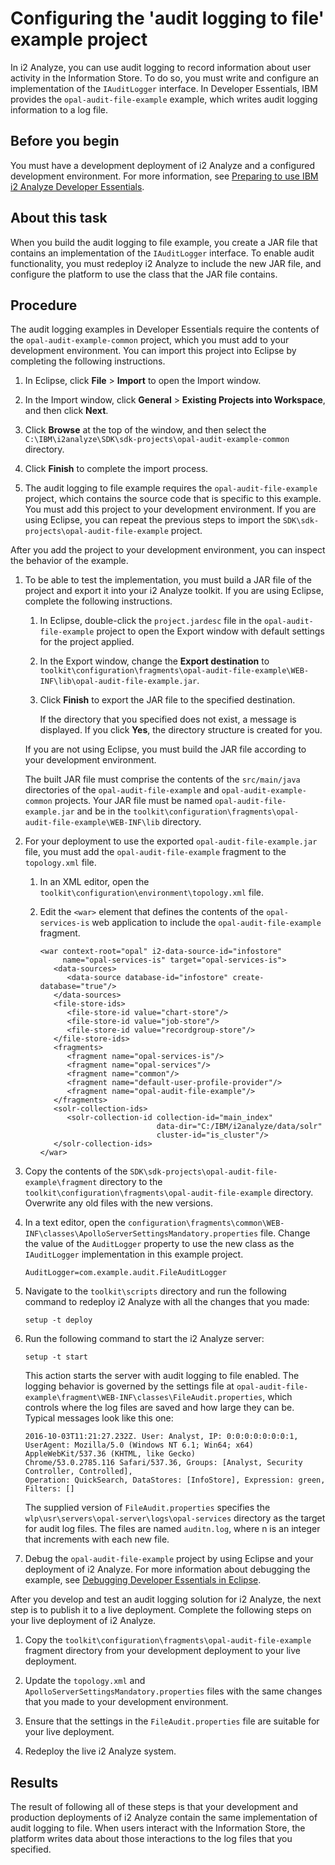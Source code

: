 # Configuring the 'audit logging to file' example project

In i2 Analyze, you can use audit logging to record information about user activity in the Information Store. To do so, you must write and configure an implementation of the `IAuditLogger` interface. In Developer Essentials, IBM provides the `opal-audit-file-example` example, which writes audit logging information to a log file.

## Before you begin

You must have a development deployment of i2 Analyze and a configured development environment. For more information, see [Preparing to use IBM i2 Analyze Developer Essentials](Preparing-to-use-IBM-i2-Analyze-Developer-Essentials.md).

## About this task

When you build the audit logging to file example, you create a JAR file that contains an implementation of the `IAuditLogger` interface. To enable audit functionality, you must redeploy i2 Analyze to include the new JAR file, and configure the platform to use the class that the JAR file contains.

## Procedure

The audit logging examples in Developer Essentials require the contents of the `opal-audit-example-common` project, which you must add to your development environment. You can import this project into Eclipse by completing the following instructions.

1.  In Eclipse, click **File** &gt; **Import** to open the Import window.

2.  In the Import window, click **General** &gt; **Existing Projects into Workspace**, and then click **Next**.

3.  Click **Browse** at the top of the window, and then select the `C:\IBM\i2analyze\SDK\sdk-projects\opal-audit-example-common` directory.

4.  Click **Finish** to complete the import process.

5.  The audit logging to file example requires the `opal-audit-file-example` project, which contains the source code that is specific to this example. You must add this project to your development environment. If you are using Eclipse, you can repeat the previous steps to import the `SDK\sdk-projects\opal-audit-file-example` project.

After you add the project to your development environment, you can inspect the behavior of the example.

1.  To be able to test the implementation, you must build a JAR file of the project and export it into your i2 Analyze toolkit. If you are using Eclipse, complete the following instructions.

    1.  In Eclipse, double-click the `project.jardesc` file in the `opal-audit-file-example` project to open the Export window with default settings for the project applied.

    2.  In the Export window, change the **Export destination** to `toolkit\configuration\fragments\opal-audit-file-example\WEB-INF\lib\opal-audit-file-example.jar`.
    3.  Click **Finish** to export the JAR file to the specified destination.

        If the directory that you specified does not exist, a message is displayed. If you click **Yes**, the directory structure is created for you.

    If you are not using Eclipse, you must build the JAR file according to your development environment.

    The built JAR file must comprise the contents of the `src/main/java` directories of the `opal-audit-file-example` and `opal-audit-example-common` projects. Your JAR file must be named `opal-audit-file-example.jar` and be in the `toolkit\configuration\fragments\opal-audit-file-example\WEB-INF\lib` directory.

2.  For your deployment to use the exported `opal-audit-file-example.jar` file, you must add the `opal-audit-file-example` fragment to the `topology.xml` file.

    1.  In an XML editor, open the `toolkit\configuration\environment\topology.xml` file.

    2.  Edit the `<war>` element that defines the contents of the `opal-services-is` web application to include the `opal-audit-file-example` fragment.

            <war context-root="opal" i2-data-source-id="infostore"
                 name="opal-services-is" target="opal-services-is">
               <data-sources>
                  <data-source database-id="infostore" create-database="true"/>
               </data-sources>
               <file-store-ids>
                  <file-store-id value="chart-store"/>
                  <file-store-id value="job-store"/>
                  <file-store-id value="recordgroup-store"/>
               </file-store-ids>
               <fragments>
                  <fragment name="opal-services-is"/>
                  <fragment name="opal-services"/>
                  <fragment name="common"/>
                  <fragment name="default-user-profile-provider"/>
                  <fragment name="opal-audit-file-example"/>
               </fragments>
               <solr-collection-ids>
                  <solr-collection-id collection-id="main_index"
                                      data-dir="C:/IBM/i2analyze/data/solr"
                                      cluster-id="is_cluster"/>
               </solr-collection-ids>
            </war>

3.  Copy the contents of the `SDK\sdk-projects\opal-audit-file-example\fragment` directory to the `toolkit\configuration\fragments\opal-audit-file-example` directory. Overwrite any old files with the new versions.

4.  In a text editor, open the `configuration\fragments\common\WEB-INF\classes\ApolloServerSettingsMandatory.properties` file. Change the value of the `AuditLogger` property to use the new class as the `IAuditLogger` implementation in this example project.

        AuditLogger=com.example.audit.FileAuditLogger

5.  Navigate to the `toolkit\scripts` directory and run the following command to redeploy i2 Analyze with all the changes that you made:

        setup -t deploy

6.  Run the following command to start the i2 Analyze server:

        setup -t start

    This action starts the server with audit logging to file enabled. The logging behavior is governed by the settings file at `opal-audit-file-example\fragment\WEB-INF\classes\FileAudit.properties`, which controls where the log files are saved and how large they can be. Typical messages look like this one:

        2016-10-03T11:21:27.232Z. User: Analyst, IP: 0:0:0:0:0:0:0:1,
        UserAgent: Mozilla/5.0 (Windows NT 6.1; Win64; x64) AppleWebKit/537.36 (KHTML, like Gecko)
        Chrome/53.0.2785.116 Safari/537.36, Groups: [Analyst, Security Controller, Controlled],
        Operation: QuickSearch, DataStores: [InfoStore], Expression: green, Filters: []

    The supplied version of `FileAudit.properties` specifies the `wlp\usr\servers\opal-server\logs\opal-services` directory as the target for audit log files. The files are named `auditn.log`, where n is an integer that increments with each new file.

7.  Debug the `opal-audit-file-example` project by using Eclipse and your deployment of i2 Analyze. For more information about debugging the example, see [Debugging Developer Essentials in Eclipse](Debugging-Developer-Essentials.md).

After you develop and test an audit logging solution for i2 Analyze, the next step is to publish it to a live deployment. Complete the following steps on your live deployment of i2 Analyze.

1.  Copy the `toolkit\configuration\fragments\opal-audit-file-example` fragment directory from your development deployment to your live deployment.

2.  Update the `topology.xml` and `ApolloServerSettingsMandatory.properties` files with the same changes that you made to your development environment.

3.  Ensure that the settings in the `FileAudit.properties` file are suitable for your live deployment.

4.  Redeploy the live i2 Analyze system.

## Results

The result of following all of these steps is that your development and production deployments of i2 Analyze contain the same implementation of audit logging to file. When users interact with the Information Store, the platform writes data about those interactions to the log files that you specified.